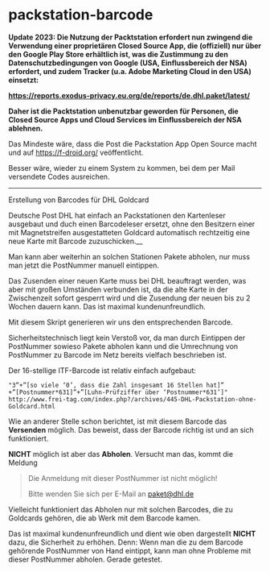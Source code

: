 # packstation-barcode

__Update 2023:
Die Nutzung der Packtstation erfordert nun zwingend die Verwendung einer proprietären Closed Source App, die (offiziell) nur über den Google Play Store erhältlich ist, was die Zustimmung zu den Datenschutzbedingungen von Google (USA, Einflussbereich der NSA) erfordert, und zudem Tracker (u.a. Adobe Marketing Cloud in den USA) einsetzt:__

__https://reports.exodus-privacy.eu.org/de/reports/de.dhl.paket/latest/__

__Daher ist die Packtstation unbenutzbar geworden für Personen, die Closed Source Apps und Cloud Services im Einflussbereich der NSA ablehnen.__

Das Mindeste wäre, dass die Post die Packstation App Open Source macht und auf https://f-droid.org/ veöffentlicht.

Besser wäre, wieder zu einem System zu kommen, bei dem per Mail versendete Codes ausreichen.

---

Erstellung von Barcodes für DHL Goldcard

Deutsche Post DHL hat einfach an Packstationen den Kartenleser
ausgebaut und duch einen Barcodeleser ersetzt, ohne den
Besitzern einer mit Magnetstreifen ausgestatteten Goldcard 
automatisch rechtzeitig eine neue Karte mit Barcode zuzuschicken.__ 

Man kann aber weiterhin an solchen Stationen
Pakete abholen, nur muss man jetzt die PostNummer manuell eintippen.

Das Zusenden einer neuen Karte muss bei DHL beauftragt werden, was
aber mit großen Umständen verbunden ist, da die alte Karte
in der Zwischenzeit sofort gesperrt wird und die Zusendung der neuen
bis zu 2 Wochen dauern kann. Das ist maximal kundenunfreundlich.

Mit diesem Skript generieren wir uns den entsprechenden Barcode.

Sicherheitstechnisch liegt kein Verstoß vor, da man durch Eintippen
der PostNummer sowieso Pakete abholen kann und die Umrechnung von
PostNummer zu Barcode im Netz bereits vielfach beschrieben ist.

Der 16-stellige ITF-Barcode ist relativ einfach aufgebaut:

```
"3”+”[so viele ‘0’, dass die Zahl insgesamt 16 Stellen hat]”
+”[Postnummer*631]”+”[Luhn-Prüfziffer über ‘Postnummer*631’]"
http://www.frei-tag.com/index.php?/archives/445-DHL-Packstation-ohne-Goldcard.html
```

Wie an anderer Stelle schon berichtet, ist mit diesem Barcode
das __Versenden__ möglich. Das beweist, dass der Barcode richtig ist
und an sich funktioniert.

__NICHT__ möglich ist aber das __Abholen__.
Versucht man das, kommt die Meldung

> Die Anmeldung mit dieser PostNummer ist nicht möglich!
> 
> Bitte wenden Sie sich per E-Mail an paket@dhl.de

Vielleicht funktioniert das Abholen nur mit solchen Barcodes,
die zu Goldcards gehören, die ab Werk mit dem Barcode kamen.

Das ist maximal kundenunfreundlich und dient wie oben dargestellt __NICHT__
dazu, die Sicherheit zu erhöhen. Denn: Wenn man die zu dem Barcode
gehörende PostNummer von Hand eintippt, kann man ohne Probleme mit
dieser PostNummer abholen. Gerade getestet.
